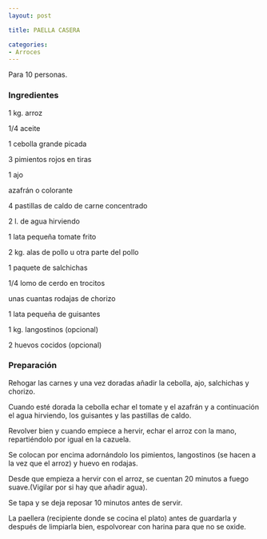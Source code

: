```yaml
---
layout: post

title: PAELLA CASERA

categories:
- Arroces
---
```

Para 10 personas.

<h3>Ingredientes</h3>

1 kg. arroz

1/4 aceite

1 cebolla grande picada

3 pimientos rojos en tiras

1 ajo

azafrán o colorante

4 pastillas de caldo de carne concentrado

2 l. de agua hirviendo

1 lata pequeña tomate frito

2 kg. alas de pollo u otra parte del pollo

1 paquete de salchichas

1/4 lomo de cerdo en trocitos

unas cuantas rodajas de chorizo

1 lata pequeña de guisantes

1 kg. langostinos (opcional)

2 huevos cocidos (opcional)

<h3>Preparación</h3>

Rehogar las carnes y una vez doradas añadir la cebolla, ajo, salchichas y chorizo.

Cuando esté dorada la cebolla echar el tomate y el azafrán y a continuación el agua hirviendo, los guisantes y las pastillas de caldo.

Revolver bien y cuando empiece a hervir, echar el arroz con la mano, repartiéndolo por igual en la cazuela.

Se colocan por encima adornándolo los pimientos, langostinos (se hacen a la vez que el arroz) y huevo en rodajas.

Desde que empieza a hervir con el arroz, se cuentan 20 minutos a fuego suave.(Vigilar por si hay que añadir agua).

Se tapa y se deja reposar 10 minutos antes de servir.

La paellera (recipiente donde se cocina el plato) antes de guardarla y después de limpiarla bien, espolvorear con harina para que no se oxide.